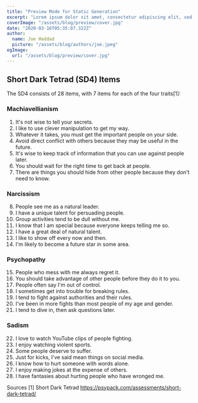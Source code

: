 ```yaml
---
title: "Preview Mode for Static Generation"
excerpt: "Lorem ipsum dolor sit amet, consectetur adipiscing elit, sed do eiusmod tempor incididunt ut labore et dolore magna aliqua. Praesent elementum facilisis leo vel fringilla est ullamcorper eget. At imperdiet dui accumsan sit amet nulla facilities morbi tempus."
coverImage: "/assets/blog/preview/cover.jpg"
date: "2020-03-16T05:35:07.322Z"
author:
  name: Joe Haddad
  picture: "/assets/blog/authors/joe.jpeg"
ogImage:
  url: "/assets/blog/preview/cover.jpg"
---
```

## Short Dark Tetrad (SD4) Items

The SD4 consists of 28 items, with 7 items for each of the four traits[1]:

### Machiavellianism
1. It's not wise to tell your secrets.
2. I like to use clever manipulation to get my way.
3. Whatever it takes, you must get the important people on your side.
4. Avoid direct conflict with others because they may be useful in the future.
5. It's wise to keep track of information that you can use against people later.
6. You should wait for the right time to get back at people.
7. There are things you should hide from other people because they don't need to know.

### Narcissism
8. People see me as a natural leader.
9. I have a unique talent for persuading people.
10. Group activities tend to be dull without me.
11. I know that I am special because everyone keeps telling me so.
12. I have a great deal of natural talent.
13. I like to show off every now and then.
14. I'm likely to become a future star in some area.

### Psychopathy
15. People who mess with me always regret it.
16. You should take advantage of other people before they do it to you.
17. People often say I'm out of control.
18. I sometimes get into trouble for breaking rules.
19. I tend to fight against authorities and their rules.
20. I've been in more fights than most people of my age and gender.
21. I tend to dive in, then ask questions later.

### Sadism
22. I love to watch YouTube clips of people fighting.
23. I enjoy watching violent sports.
24. Some people deserve to suffer.
25. Just for kicks, I've said mean things on social media.
26. I know how to hurt someone with words alone.
27. I enjoy making jokes at the expense of others.
28. I have fantasies about hurting people who have wronged me.

Sources
[1] Short Dark Tetrad https://psypack.com/assessments/short-dark-tetrad/
